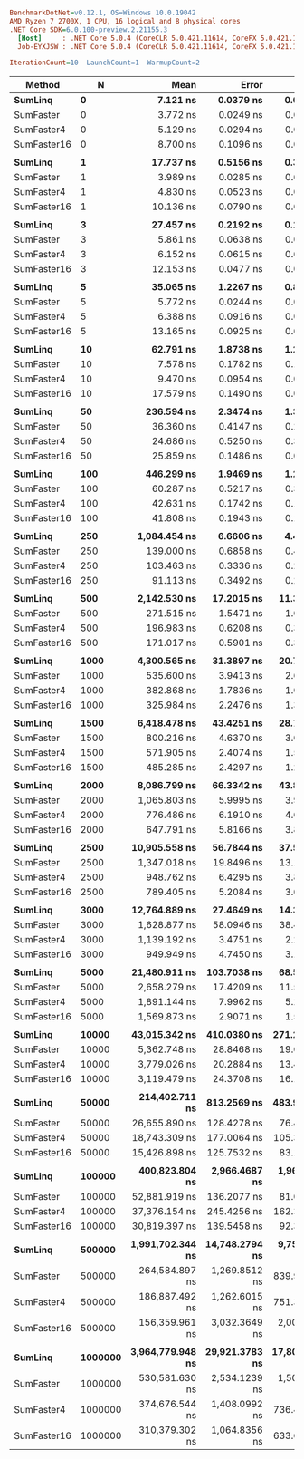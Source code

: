 ``` ini

BenchmarkDotNet=v0.12.1, OS=Windows 10.0.19042
AMD Ryzen 7 2700X, 1 CPU, 16 logical and 8 physical cores
.NET Core SDK=6.0.100-preview.2.21155.3
  [Host]     : .NET Core 5.0.4 (CoreCLR 5.0.421.11614, CoreFX 5.0.421.11614), X64 RyuJIT
  Job-EYXJSW : .NET Core 5.0.4 (CoreCLR 5.0.421.11614, CoreFX 5.0.421.11614), X64 RyuJIT

IterationCount=10  LaunchCount=1  WarmupCount=2  

```
|       Method |       N |             Mean |          Error |        StdDev | Ratio |
|------------- |-------- |-----------------:|---------------:|---------------:|------:|
|     **SumLinq** |       **0** |         **7.121 ns** |      **0.0379 ns** |      **0.0251 ns** |  **1.00** |
|   SumFaster |       0 |         3.772 ns |      0.0249 ns |      0.0148 ns |  0.53 |
|  SumFaster4 |       0 |         5.129 ns |      0.0294 ns |      0.0175 ns |  0.72 |
| SumFaster16 |       0 |         8.700 ns |      0.1096 ns |      0.0725 ns |  1.22 |
|              |         |                  |                |                |       |
|     **SumLinq** |       **1** |        **17.737 ns** |      **0.5156 ns** |      **0.3410 ns** |  **1.00** |
|   SumFaster |       1 |         3.989 ns |      0.0285 ns |      0.0169 ns |  0.22 |
|  SumFaster4 |       1 |         4.830 ns |      0.0523 ns |      0.0274 ns |  0.27 |
| SumFaster16 |       1 |        10.136 ns |      0.0790 ns |      0.0523 ns |  0.57 |
|              |         |                  |                |                |       |
|     **SumLinq** |       **3** |        **27.457 ns** |      **0.2192 ns** |      **0.1304 ns** |  **1.00** |
|   SumFaster |       3 |         5.861 ns |      0.0638 ns |      0.0380 ns |  0.21 |
|  SumFaster4 |       3 |         6.152 ns |      0.0615 ns |      0.0407 ns |  0.22 |
| SumFaster16 |       3 |        12.153 ns |      0.0477 ns |      0.0316 ns |  0.44 |
|              |         |                  |                |                |       |
|     **SumLinq** |       **5** |        **35.065 ns** |      **1.2267 ns** |      **0.8114 ns** |  **1.00** |
|   SumFaster |       5 |         5.772 ns |      0.0244 ns |      0.0127 ns |  0.17 |
|  SumFaster4 |       5 |         6.388 ns |      0.0916 ns |      0.0606 ns |  0.18 |
| SumFaster16 |       5 |        13.165 ns |      0.0925 ns |      0.0551 ns |  0.38 |
|              |         |                  |                |                |       |
|     **SumLinq** |      **10** |        **62.791 ns** |      **1.8738 ns** |      **1.2394 ns** |  **1.00** |
|   SumFaster |      10 |         7.578 ns |      0.1782 ns |      0.1179 ns |  0.12 |
|  SumFaster4 |      10 |         9.470 ns |      0.0954 ns |      0.0568 ns |  0.15 |
| SumFaster16 |      10 |        17.579 ns |      0.1490 ns |      0.0986 ns |  0.28 |
|              |         |                  |                |                |       |
|     **SumLinq** |      **50** |       **236.594 ns** |      **2.3474 ns** |      **1.3969 ns** |  **1.00** |
|   SumFaster |      50 |        36.360 ns |      0.4147 ns |      0.2743 ns |  0.15 |
|  SumFaster4 |      50 |        24.686 ns |      0.5250 ns |      0.3472 ns |  0.10 |
| SumFaster16 |      50 |        25.859 ns |      0.1486 ns |      0.0884 ns |  0.11 |
|              |         |                  |                |                |       |
|     **SumLinq** |     **100** |       **446.299 ns** |      **1.9469 ns** |      **1.2878 ns** |  **1.00** |
|   SumFaster |     100 |        60.287 ns |      0.5217 ns |      0.3451 ns |  0.14 |
|  SumFaster4 |     100 |        42.631 ns |      0.1742 ns |      0.1036 ns |  0.10 |
| SumFaster16 |     100 |        41.808 ns |      0.1943 ns |      0.1156 ns |  0.09 |
|              |         |                  |                |                |       |
|     **SumLinq** |     **250** |     **1,084.454 ns** |      **6.6606 ns** |      **4.4056 ns** |  **1.00** |
|   SumFaster |     250 |       139.000 ns |      0.6858 ns |      0.4081 ns |  0.13 |
|  SumFaster4 |     250 |       103.463 ns |      0.3336 ns |      0.2207 ns |  0.10 |
| SumFaster16 |     250 |        91.113 ns |      0.3492 ns |      0.2078 ns |  0.08 |
|              |         |                  |                |                |       |
|     **SumLinq** |     **500** |     **2,142.530 ns** |     **17.2015 ns** |     **11.3777 ns** |  **1.00** |
|   SumFaster |     500 |       271.515 ns |      1.5471 ns |      1.0233 ns |  0.13 |
|  SumFaster4 |     500 |       196.983 ns |      0.6208 ns |      0.3695 ns |  0.09 |
| SumFaster16 |     500 |       171.017 ns |      0.5901 ns |      0.3903 ns |  0.08 |
|              |         |                  |                |                |       |
|     **SumLinq** |    **1000** |     **4,300.565 ns** |     **31.3897 ns** |     **20.7623 ns** |  **1.00** |
|   SumFaster |    1000 |       535.600 ns |      3.9413 ns |      2.6069 ns |  0.12 |
|  SumFaster4 |    1000 |       382.868 ns |      1.7836 ns |      1.0614 ns |  0.09 |
| SumFaster16 |    1000 |       325.984 ns |      2.2476 ns |      1.3375 ns |  0.08 |
|              |         |                  |                |                |       |
|     **SumLinq** |    **1500** |     **6,418.478 ns** |     **43.4251 ns** |     **28.7230 ns** |  **1.00** |
|   SumFaster |    1500 |       800.216 ns |      4.6370 ns |      3.0671 ns |  0.12 |
|  SumFaster4 |    1500 |       571.905 ns |      2.4074 ns |      1.5924 ns |  0.09 |
| SumFaster16 |    1500 |       485.285 ns |      2.4297 ns |      1.2708 ns |  0.08 |
|              |         |                  |                |                |       |
|     **SumLinq** |    **2000** |     **8,086.799 ns** |     **66.3342 ns** |     **43.8760 ns** |  **1.00** |
|   SumFaster |    2000 |     1,065.803 ns |      5.9995 ns |      3.9683 ns |  0.13 |
|  SumFaster4 |    2000 |       776.486 ns |      6.1910 ns |      4.0950 ns |  0.10 |
| SumFaster16 |    2000 |       647.791 ns |      5.8166 ns |      3.8473 ns |  0.08 |
|              |         |                  |                |                |       |
|     **SumLinq** |    **2500** |    **10,905.558 ns** |     **56.7844 ns** |     **37.5593 ns** |  **1.00** |
|   SumFaster |    2500 |     1,347.018 ns |     19.8496 ns |     13.1293 ns |  0.12 |
|  SumFaster4 |    2500 |       948.762 ns |      6.4295 ns |      3.8261 ns |  0.09 |
| SumFaster16 |    2500 |       789.405 ns |      5.2084 ns |      3.0995 ns |  0.07 |
|              |         |                  |                |                |       |
|     **SumLinq** |    **3000** |    **12,764.889 ns** |     **27.4649 ns** |     **14.3647 ns** |  **1.00** |
|   SumFaster |    3000 |     1,628.877 ns |     58.0946 ns |     38.4260 ns |  0.13 |
|  SumFaster4 |    3000 |     1,139.192 ns |      3.4751 ns |      2.2986 ns |  0.09 |
| SumFaster16 |    3000 |       949.949 ns |      4.7450 ns |      3.1385 ns |  0.07 |
|              |         |                  |                |                |       |
|     **SumLinq** |    **5000** |    **21,480.911 ns** |    **103.7038 ns** |     **68.5936 ns** |  **1.00** |
|   SumFaster |    5000 |     2,658.279 ns |     17.4209 ns |     11.5228 ns |  0.12 |
|  SumFaster4 |    5000 |     1,891.144 ns |      7.9962 ns |      5.2890 ns |  0.09 |
| SumFaster16 |    5000 |     1,569.873 ns |      2.9071 ns |      1.5205 ns |  0.07 |
|              |         |                  |                |                |       |
|     **SumLinq** |   **10000** |    **43,015.342 ns** |    **410.0380 ns** |    **271.2147 ns** |  **1.00** |
|   SumFaster |   10000 |     5,362.748 ns |     28.8468 ns |     19.0804 ns |  0.12 |
|  SumFaster4 |   10000 |     3,779.026 ns |     20.2884 ns |     13.4195 ns |  0.09 |
| SumFaster16 |   10000 |     3,119.479 ns |     24.3708 ns |     16.1198 ns |  0.07 |
|              |         |                  |                |                |       |
|     **SumLinq** |   **50000** |   **214,402.711 ns** |    **813.2569 ns** |    **483.9561 ns** |  **1.00** |
|   SumFaster |   50000 |    26,655.890 ns |    128.4278 ns |     76.4253 ns |  0.12 |
|  SumFaster4 |   50000 |    18,743.309 ns |    177.0064 ns |    105.3337 ns |  0.09 |
| SumFaster16 |   50000 |    15,426.898 ns |    125.7532 ns |     83.1780 ns |  0.07 |
|              |         |                  |                |                |       |
|     **SumLinq** |  **100000** |   **400,823.804 ns** |  **2,966.4687 ns** |  **1,962.1354 ns** |  **1.00** |
|   SumFaster |  100000 |    52,881.919 ns |    136.2077 ns |     81.0550 ns |  0.13 |
|  SumFaster4 |  100000 |    37,376.154 ns |    245.4256 ns |    162.3339 ns |  0.09 |
| SumFaster16 |  100000 |    30,819.397 ns |    139.5458 ns |     92.3009 ns |  0.08 |
|              |         |                  |                |                |       |
|     **SumLinq** |  **500000** | **1,991,702.344 ns** | **14,748.2794 ns** |  **9,755.0737 ns** |  **1.00** |
|   SumFaster |  500000 |   264,584.897 ns |  1,269.8512 ns |    839.9279 ns |  0.13 |
|  SumFaster4 |  500000 |   186,887.492 ns |  1,262.6015 ns |    751.3539 ns |  0.09 |
| SumFaster16 |  500000 |   156,359.961 ns |  3,032.3649 ns |  2,005.7217 ns |  0.08 |
|              |         |                  |                |                |       |
|     **SumLinq** | **1000000** | **3,964,779.948 ns** | **29,921.3783 ns** | **17,805.7323 ns** |  **1.00** |
|   SumFaster | 1000000 |   530,581.630 ns |  2,534.1239 ns |  1,508.0165 ns |  0.13 |
|  SumFaster4 | 1000000 |   374,676.544 ns |  1,408.0992 ns |    736.4631 ns |  0.09 |
| SumFaster16 | 1000000 |   310,379.302 ns |  1,064.8356 ns |    633.6666 ns |  0.08 |
